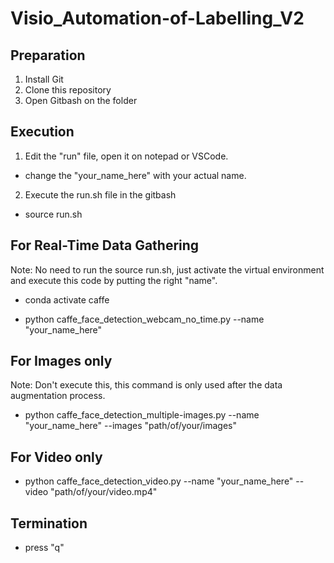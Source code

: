 # Visio_Automation-of-Labelling_V2

## Preparation
1. Install Git
2. Clone this repository
3. Open Gitbash on the folder

## Execution
1. Edit the "run" file, open it on notepad or VSCode.
  - change the "your_name_here" with your actual name.
2. Execute the run.sh file in the gitbash
  - source run.sh

## For Real-Time Data Gathering
Note: No need to run the source run.sh, just activate the virtual environment and execute this code by putting the right "name".

- conda activate caffe

- python caffe_face_detection_webcam_no_time.py --name "your_name_here"

## For Images only 
Note: Don't execute this, this command is only used after the data augmentation process.

- python caffe_face_detection_multiple-images.py --name "your_name_here" --images "path/of/your/images"

## For Video only
- python caffe_face_detection_video.py --name "your_name_here" --video "path/of/your/video.mp4"

## Termination
- press "q" 